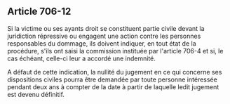Article 706-12
----
Si la victime ou ses ayants droit se constituent partie civile devant la
juridiction répressive ou engagent une action contre les personnes responsables
du dommage, ils doivent indiquer, en tout état de la procédure, s'ils ont saisi
la commission instituée par l'article 706-4 et si, le cas échéant, celle-ci leur
a accordé une indemnité.

A défaut de cette indication, la nullité du jugement en ce qui concerne ses
dispositions civiles pourra être demandée par toute personne intéressée pendant
deux ans à compter de la date à partir de laquelle ledit jugement est devenu
définitif.
